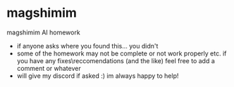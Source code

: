 # magshimim
magshimim AI homework
* if anyone asks where you found this... you didn't 
* some of the homework may not be complete or not work properly etc. if you have any fixes\reccomendations (and the like) feel free to add a comment or whatever
* will give my discord if asked :) im always happy to help!
